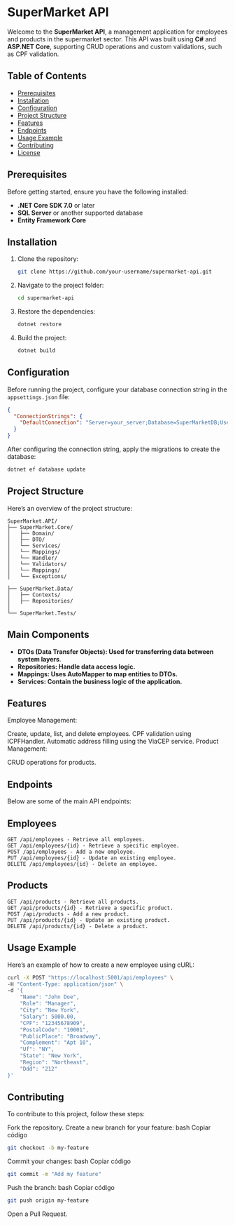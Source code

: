 # SuperMarket API

Welcome to the **SuperMarket API**, a management application for employees and products in the supermarket sector. This API was built using **C#** and **ASP.NET Core**, supporting CRUD operations and custom validations, such as CPF validation.

## Table of Contents

- [Prerequisites](#prerequisites)
- [Installation](#installation)
- [Configuration](#configuration)
- [Project Structure](#project-structure)
- [Features](#features)
- [Endpoints](#endpoints)
- [Usage Example](#usage-example)
- [Contributing](#contributing)
- [License](#license)

## Prerequisites

Before getting started, ensure you have the following installed:

- **.NET Core SDK 7.0** or later
- **SQL Server** or another supported database
- **Entity Framework Core**

## Installation

1. Clone the repository:

    ```bash
    git clone https://github.com/your-username/supermarket-api.git
    ```

2. Navigate to the project folder:

    ```bash
    cd supermarket-api
    ```

3. Restore the dependencies:

    ```bash
    dotnet restore
    ```

4. Build the project:

    ```bash
    dotnet build
    ```

## Configuration

Before running the project, configure your database connection string in the `appsettings.json` file:

```json
{
  "ConnectionStrings": {
    "DefaultConnection": "Server=your_server;Database=SuperMarketDB;User Id=your_user;Password=your_password;"
  }
}
````
After configuring the connection string, apply the migrations to create the database:
```bash
dotnet ef database update
````
## Project Structure
Here’s an overview of the project structure:
```plaintext
SuperMarket.API/
├── SuperMarket.Core/
│   ├── Domain/
│   ├── DTO/
│   └── Services/
│   └── Mappings/
│   └── Handler/
│   └── Validators/
│   └── Mappings/
│   └── Exceptions/

├── SuperMarket.Data/
│   ├── Contexts/
│   ├── Repositories/
│   
└── SuperMarket.Tests/
```
## Main Components
- **DTOs (Data Transfer Objects): Used for transferring data between system layers**.
- **Repositories: Handle data access logic.**
- **Mappings: Uses AutoMapper to map entities to DTOs.**
- **Services: Contain the business logic of the application.**
## Features
Employee Management:

Create, update, list, and delete employees.
CPF validation using ICPFHandler.
Automatic address filling using the ViaCEP service.
Product Management:

CRUD operations for products.
## Endpoints
Below are some of the main API endpoints:

## Employees
```plaintext
GET /api/employees - Retrieve all employees.
GET /api/employees/{id} - Retrieve a specific employee.
POST /api/employees - Add a new employee.
PUT /api/employees/{id} - Update an existing employee.
DELETE /api/employees/{id} - Delete an employee.
```
## Products
```plaintext
GET /api/products - Retrieve all products.
GET /api/products/{id} - Retrieve a specific product.
POST /api/products - Add a new product.
PUT /api/products/{id} - Update an existing product.
DELETE /api/products/{id} - Delete a product.
```
## Usage Example
Here’s an example of how to create a new employee using cURL:
```bash
curl -X POST "https://localhost:5001/api/employees" \
-H "Content-Type: application/json" \
-d '{
    "Name": "John Doe",
    "Role": "Manager",
    "City": "New York",
    "Salary": 5000.00,
    "CPF": "12345678909",
    "PostalCode": "10001",
    "PublicPlace": "Broadway",
    "Complement": "Apt 10",
    "Uf": "NY",
    "State": "New York",
    "Region": "Northeast",
    "Ddd": "212"
}'
```
## Contributing
To contribute to this project, follow these steps:

Fork the repository.
Create a new branch for your feature:
bash
Copiar código
```bash
git checkout -b my-feature
```
Commit your changes:
bash
Copiar código
```bash
git commit -m "Add my feature"
```
Push the branch:
bash
Copiar código
```bash
git push origin my-feature
````
Open a Pull Request.
